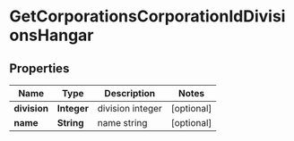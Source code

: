 
# GetCorporationsCorporationIdDivisionsHangar

## Properties
Name | Type | Description | Notes
------------ | ------------- | ------------- | -------------
**division** | **Integer** | division integer |  [optional]
**name** | **String** | name string |  [optional]



